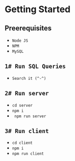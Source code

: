 
#  Getting Started

## Preerequisites
* `` Node JS ``
* `` NPM  ``
* `` MySQL ``

## ``1# Run SQL Queries``
* ``Search it (^-^)``

## ``2# Run server``
* ``cd server``
* ``npm i``
* `` npm run server``

## ``3# Run client``

* ``cd client``
* ``npm i``
* ``npm run client``